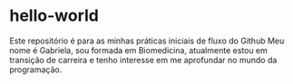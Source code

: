 # hello-world
Este repositório é para as minhas práticas iniciais de fluxo do Github
Meu nome é Gabriela, sou formada em Biomedicina, atualmente estou em transição de carreira e tenho interesse em me aprofundar no mundo da programação.
